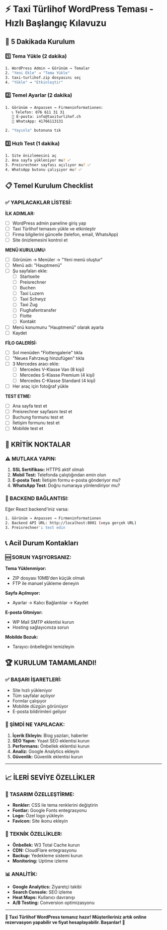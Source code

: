 # ⚡ Taxi Türlihof WordPress Teması - Hızlı Başlangıç Kılavuzu

## 🚀 5 Dakikada Kurulum

### 1️⃣ Tema Yükle (2 dakika)
```bash
1. WordPress Admin → Görünüm → Temalar
2. "Yeni Ekle" → "Tema Yükle" 
3. taxi-turlihof.zip dosyasını seç
4. "Yükle" → "Etkinleştir"
```

### 2️⃣ Temel Ayarlar (2 dakika)
```bash
1. Görünüm → Anpassen → Firmeninformationen:
   📞 Telefon: 076 611 31 31
   📧 E-posta: info@taxiturlihof.ch
   💬 WhatsApp: 41766113131

2. "Yayınla" butonuna tık
```

### 3️⃣ Hızlı Test (1 dakika)
```bash
1. Site önizlemesini aç
2. Ana sayfa yükleniyor mu? ✅
3. Preisrechner sayfası açılıyor mu? ✅
4. WhatsApp butonu çalışıyor mu? ✅
```

## 📋 Temel Kurulum Checklist

### ✅ YAPILACAKLAR LİSTESİ:

**İLK ADIMLAR:**
- [ ] WordPress admin paneline giriş yap
- [ ] Taxi Türlihof temasını yükle ve etkinleştir
- [ ] Firma bilgilerini güncelle (telefon, email, WhatsApp)
- [ ] Site önizlemesini kontrol et

**MENÜ KURULUMU:**
- [ ] Görünüm → Menüler → "Yeni menü oluştur"
- [ ] Menü adı: "Hauptmenü"
- [ ] Şu sayfaları ekle:
  - [ ] Startseite
  - [ ] Preisrechner  
  - [ ] Buchen
  - [ ] Taxi Luzern
  - [ ] Taxi Schwyz
  - [ ] Taxi Zug
  - [ ] Flughafentransfer
  - [ ] Flotte
  - [ ] Kontakt
- [ ] Menü konumunu "Hauptmenü" olarak ayarla
- [ ] Kaydet

**FİLO GALERİSİ:**
- [ ] Sol menüden "Flottengalerie" tıkla
- [ ] "Neues Fahrzeug hinzufügen" tıkla
- [ ] 3 Mercedes aracı ekle:
  - [ ] Mercedes V-Klasse Van (8 kişi)
  - [ ] Mercedes S-Klasse Premium (4 kişi)  
  - [ ] Mercedes C-Klasse Standard (4 kişi)
- [ ] Her araç için fotoğraf yükle

**TEST ETME:**
- [ ] Ana sayfa test et
- [ ] Preisrechner sayfasını test et
- [ ] Buchung formunu test et
- [ ] İletişim formunu test et
- [ ] Mobilde test et

## 🎯 KRİTİK NOKTALAR

### ⚠️ MUTLAKA YAPIN:
1. **SSL Sertifikası:** HTTPS aktif olmalı
2. **Mobil Test:** Telefonda çalıştığından emin olun
3. **E-posta Test:** İletişim formu e-posta gönderiyor mu?
4. **WhatsApp Test:** Doğru numaraya yönlendiriyor mu?

### 🔧 BACKEND BAĞLANTISI:
Eğer React backend'iniz varsa:
```bash
1. Görünüm → Anpassen → Firmeninformationen
2. Backend API URL: http://localhost:8001 (veya gerçek URL)
3. Preisrechner'ı test edin
```

## 📞 Acil Durum Kontakları

### 🆘 SORUN YAŞIYORSANIZ:

**Tema Yüklenmiyor:**
- ZIP dosyası 10MB'den küçük olmalı
- FTP ile manuel yükleme deneyin

**Sayfa Açılmıyor:**
- Ayarlar → Kalıcı Bağlantılar → Kaydet

**E-posta Gitmiyor:**
- WP Mail SMTP eklentisi kurun
- Hosting sağlayıcınıza sorun

**Mobilde Bozuk:**
- Tarayıcı önbelleğini temizleyin

## 🏆 KURULUM TAMAMLANDI!

### ✅ BAŞARI İŞARETLERİ:
- Site hızlı yükleniyor
- Tüm sayfalar açılıyor  
- Formlar çalışıyor
- Mobilde düzgün görünüyor
- E-posta bildirimleri geliyor

### 🎉 ŞİMDİ NE YAPILACAK:
1. **İçerik Ekleyin:** Blog yazıları, haberler
2. **SEO Yapın:** Yoast SEO eklentisi kurun
3. **Performans:** Önbellek eklentisi kurun
4. **Analiz:** Google Analytics ekleyin
5. **Güvenlik:** Güvenlik eklentisi kurun

---

## 📈 İLERİ SEVİYE ÖZELLİKLER

### 🎨 TASARIM ÖZELLEŞTİRME:
- **Renkler:** CSS ile tema renklerini değiştirin
- **Fontlar:** Google Fonts entegrasyonu
- **Logo:** Özel logo yükleyin
- **Favicon:** Site ikonu ekleyin

### 🔧 TEKNİK ÖZELLİKLER:
- **Önbellek:** W3 Total Cache kurun
- **CDN:** CloudFlare entegrasyonu  
- **Backup:** Yedekleme sistemi kurun
- **Monitoring:** Uptime izleme

### 📊 ANALİTİK:
- **Google Analytics:** Ziyaretçi takibi
- **Search Console:** SEO izleme
- **Heat Maps:** Kullanıcı davranışı
- **A/B Testing:** Conversion optimizasyonu

---

**🚗 Taxi Türlihof WordPress temanız hazır! Müşterileriniz artık online rezervasyon yapabilir ve fiyat hesaplayabilir. Başarılar! 🎉**
